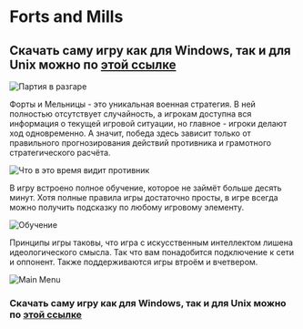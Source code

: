 # Forts and Mills
## Скачать саму игру как для Windows, так и для Unix можно по [этой ссылке](https://sourceforge.net/projects/fortsandmills/?source=directory)
![Партия в разгаре](http://www.imageup.ru/img292/2685567/skrin1.png)

Форты и Мельницы - это уникальная военная стратегия. В ней полностью отсутствует случайность, а игрокам доступна вся информация о текущей игровой ситуации, но главное - игроки делают ход одновременно. А значит, победа здесь зависит только от правильного прогнозирования действий противника и грамотного стратегического расчёта.

![Что в это время видит противник](http://www.imageup.ru/img292/2685576/skrin2.png)

В игру встроено полное обучение, которое не займёт больше десять минут. Хотя полные правила игры достаточно просты, в игре всегда можно получить подсказку по любому игровому элементу.

![Обучение](http://www.imageup.ru/img292/2685577/screenshot-learning.png)

Принципы игры таковы, что игра с искусственным интеллектом лишена идеологического смысла. Так что вам понадобится подключение к сети и оппонент. Также поддерживаются игры втроём и вчетвером.

![Main Menu](http://www.imageup.ru/img292/2685578/screenshot-menu.png)

### Скачать саму игру как для Windows, так и для Unix можно по [этой ссылке](https://sourceforge.net/projects/fortsandmills/?source=directory)

